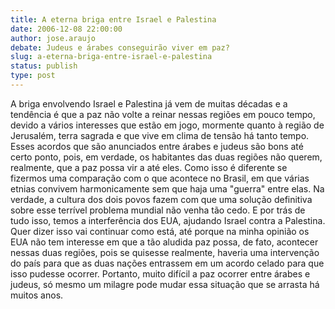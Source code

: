 ```yaml
---
title: A eterna briga entre Israel e Palestina
date: 2006-12-08 22:00:00
author: jose.araujo
debate: Judeus e árabes conseguirão viver em paz?
slug: a-eterna-briga-entre-israel-e-palestina
status: publish 
type: post
---
```


A briga envolvendo Israel e Palestina já vem de muitas décadas e a tendência é que a paz não volte a reinar nessas regiões em pouco tempo, devido a vários interesses que estão em jogo, mormente quanto à região de Jerusalém, terra sagrada e que vive em clima de tensão há tanto tempo. Esses acordos que são anunciados entre árabes e judeus são bons até certo ponto, pois, em verdade, os habitantes das duas regiões não querem, realmente, que a paz possa vir a até eles. Como isso é diferente se fizermos uma comparação com o que acontece no Brasil, em que várias etnias convivem harmonicamente sem que haja uma "guerra" entre elas. Na verdade, a cultura dos dois povos fazem com que uma solução definitiva sobre esse terrível problema mundial não venha tão cedo. E por trás de tudo isso, temos a interferência dos EUA, ajudando Israel contra a Palestina. Quer dizer isso vai continuar como está, até porque na minha opinião os EUA não tem interesse em que a tão aludida paz possa, de fato, acontecer nessas duas regiões, pois se quisesse realmente, haveria uma intervenção do país para que as duas nações entrassem em um acordo celado para que isso pudesse ocorrer. Portanto, muito difícil a paz ocorrer entre árabes e judeus, só mesmo um milagre pode mudar essa situação que se arrasta há muitos anos.
